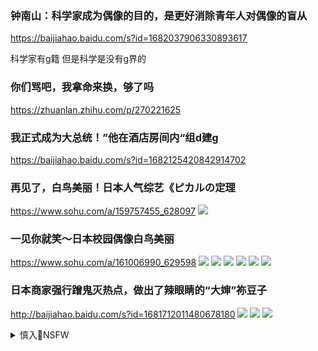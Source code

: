 ### 钟南山：科学家成为偶像的目的，是更好消除青年人对偶像的盲从
https://baijiahao.baidu.com/s?id=1682037906330893617

科学家有g籍
但是科学是没有g界的

### 你们骂吧，我拿命来换，够了吗
https://zhuanlan.zhihu.com/p/270221625

### 我正式成为大总统！”他在酒店房间内“组d建g
https://baijiahao.baidu.com/s?id=1682125420842914702

### 再见了，白鸟美丽！日本人气综艺《ピカルの定理
https://www.sohu.com/a/159757455_628097
![](https://5b0988e595225.cdn.sohucs.com/images/20170725/6984b3b33b344590a6133358887d7d2f.jpeg)

### 一见你就笑～日本校园偶像白鸟美丽
https://www.sohu.com/a/161006990_629598
![](https://5b0988e595225.cdn.sohucs.com/images/20170731/cd3a5711da9842d68f4e8d8b49b6bdb4.jpeg)
![](https://5b0988e595225.cdn.sohucs.com/images/20170731/99e2cdae4892449a94d0a756104b709d.jpeg)
![](https://5b0988e595225.cdn.sohucs.com/images/20170731/ee8a5f7221dd4244aa135e393fdd9b52.jpeg)
![](https://5b0988e595225.cdn.sohucs.com/images/20170731/e4b8621e16da433396686ec8030e07c0.jpeg)
![](https://5b0988e595225.cdn.sohucs.com/images/20170731/a843df97bf224c80b09357ea3f4a23e8.gif)
![](https://5b0988e595225.cdn.sohucs.com/images/20170731/1f47de9740a143c9a43229372ffc8299.jpeg)

### 日本商家强行蹭鬼灭热点，做出了辣眼睛的“大婶”祢豆子
http://baijiahao.baidu.com/s?id=1681712011480678180
![](http://pics5.baidu.com/feed/0b7b02087bf40ad1e3609face0546ed8a8ecce7d.jpeg?token=97f0a23748b77e780fa6822ffc6ae265)
![](http://pics0.baidu.com/feed/a2cc7cd98d1001e9fa0ea109017604eb54e79702.jpeg?token=14c5fd32a30dfbfed6f412a99bcfdbb7)
![](http://pics6.baidu.com/feed/574e9258d109b3de9d4ebe0a7bc71386810a4c5a.jpeg?token=3e2a283944d1dfc33c2a10afeece2cd5)

<details><summary>慎入🔞NSFW</summary>

Not Safe For Work
![](https://upload.wikimedia.org/wikipedia/commons/thumb/d/d3/Biohazard_Symbol_Specification.png/210px-Biohazard_Symbol_Specification.png)

<details><summary><b>风险自理Use At Your Own Risk🈲</summary>

想拍照的千寻大小姐
`Elq-RqoVcAAUtk_ (304×1024)`<br>
![](https://pbs.twimg.com/media/Elq-RqoVcAAUtk_?format=jpg&name=orig)

`Elq-RqqU4AE5YGV (472×1024)`<br>
![](https://pbs.twimg.com/media/Elq-RqqU4AE5YGV?format=jpg&name=orig)

`Elq-RqrU4AA91u- (472×1024)`<br>
![](https://pbs.twimg.com/media/Elq-RqrU4AA91u-?format=jpg&name=orig)

### 五z全h打破30多年惯例 最大惊奇：王hn失宠
https://news.creaders.net/china/2020/10/31/2283835.html

舆论普遍认为，王hn是j派埋在x身边的一颗棋子，以“软刀子”捧杀x。

### 全球腐败丑闻都有zg的身影” 美助卿：zg海外活动“隐秘、胁迫和腐化
https://www.voachinese.com/a/stilwell-policy-address-on-china-malign-influence-20201030/5642982.html

</details>
</details>
